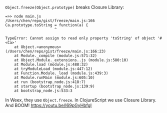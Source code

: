 
`Object.freeze(Object.prototype)` breaks Closure Library:


```
=>> node main.js
/Users/chen/repo/gist/freeze/main.js:166
Ca.prototype.toString = function(a) {
                      ^

TypeError: Cannot assign to read only property 'toString' of object '#<Ca>'
    at Object.<anonymous> (/Users/chen/repo/gist/freeze/main.js:166:23)
    at Module._compile (module.js:571:32)
    at Object.Module._extensions..js (module.js:580:10)
    at Module.load (module.js:488:32)
    at tryModuleLoad (module.js:447:12)
    at Function.Module._load (module.js:439:3)
    at Module.runMain (module.js:605:10)
    at run (bootstrap_node.js:418:7)
    at startup (bootstrap_node.js:139:9)
    at bootstrap_node.js:533:3
```

In Weex, they use `Object.freeze`. In ClojureScript we use Closure Library. And BOOM! https://youtu.be/I69pGyHbfgI
